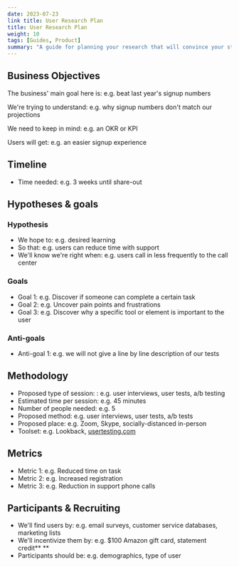 ```yaml
---
date: 2023-07-23
link title: User Research Plan
title: User Research Plan
weight: 10
tags: [Guides, Product]
summary: "A guide for planning your research that will convince your stakeholders that the time investment is worth it."
---
```


## Business Objectives

The business' main goal here is: e.g. beat last year's signup numbers

We're trying to understand: e.g. why signup numbers don't match our projections

We need to keep in mind: e.g. an OKR or KPI

Users will get: e.g. an easier signup experience

## Timeline

- Time needed: e.g. 3 weeks until share-out

## **Hypotheses & goals**

### Hypothesis

- We hope to: e.g. desired learning
- So that: e.g. users can reduce time with support
- We'll know we're right when: e.g. users call in less frequently to the call center

### **Goals**

- Goal 1: e.g. Discover if someone can complete a certain task
- Goal 2: e.g. Uncover pain points and frustrations
- Goal 3: e.g. Discover why a specific tool or element is important to the user

### Anti-goals

- Anti-goal 1: e.g. we will not give a line by line description of our tests

## **Methodology**

- Proposed type of session: : e.g. user interviews, user tests, a/b testing
- Estimated time per session: e.g. 45 minutes
- Number of people needed: e.g. 5
- Proposed method: e.g. user interviews, user tests, a/b tests
- Proposed place: e.g. Zoom, Skype, socially-distanced in-person
- Toolset: e.g. Lookback, [usertesting.com](http://usertesting.com/)

## **Metrics**

- Metric 1: e.g. Reduced time on task
- Metric 2: e.g. Increased registration
- Metric 3: e.g. Reduction in support phone calls

## **Participants & Recruiting**

- We'll find users by: e.g. email surveys, customer service databases, marketing lists
- We'll incentivize them by: e.g. $100 Amazon gift card, statement credit** **
- Participants should be: e.g. demographics, type of user